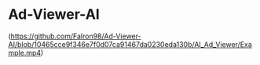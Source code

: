 # Ad-Viewer-AI
(https://github.com/Falron98/Ad-Viewer-AI/blob/10465cce9f346e7f0d07ca91467da0230eda130b/AI_Ad_Viewer/Example.mp4)
